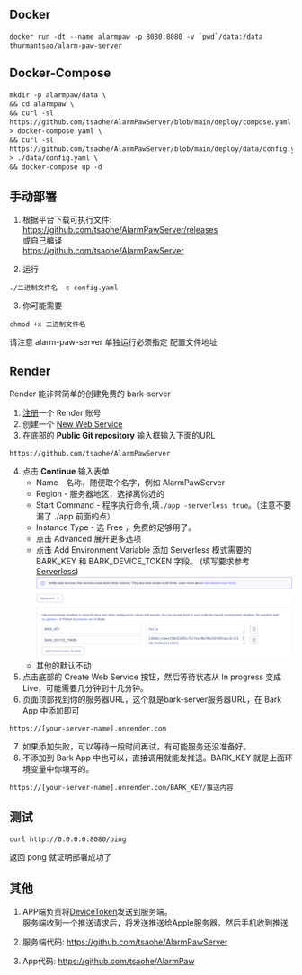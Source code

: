 
## Docker 
```
docker run -dt --name alarmpaw -p 8080:8080 -v `pwd`/data:/data thurmantsao/alarm-paw-server
```

## Docker-Compose 
```
mkdir -p alarmpaw/data \
&& cd alarmpaw \
&& curl -sl https://github.com/tsaohe/AlarmPawServer/blob/main/deploy/compose.yaml > docker-compose.yaml \
&& curl -sl https://github.com/tsaohe/AlarmPawServer/blob/main/deploy/data/config.yaml > ./data/config.yaml \
&& docker-compose up -d

```
## 手动部署

1. 根据平台下载可执行文件:<br> <a href='https://github.com/tsaohe/AlarmPawServer/releases'>https://github.com/tsaohe/AlarmPawServer/releases</a><br>
或自己编译<br>
<a href="https://github.com/tsaohe/AlarmPawServer">https://github.com/tsaohe/AlarmPawServer</a>

2. 运行
```
./二进制文件名 -c config.yaml
```
3. 你可能需要
```
chmod +x 二进制文件名
```
请注意 alarm-paw-server 单独运行必须指定 配置文件地址


## Render
Render 能非常简单的创建免费的 bark-server
1. [注册](https://dashboard.render.com/register/)一个 Render 账号
2. 创建一个 [New Web Service](https://dashboard.render.com/select-repo?type=web)
3. 在底部的 **Public Git repository** 输入框输入下面的URL
```
https://github.com/tsaohe/AlarmPawServer
```
4. 点击 **Continue** 输入表单
   * Name - 名称，随便取个名字，例如 AlarmPawServer
   * Region - 服务器地区，选择离你近的
   * Start Command - 程序执行命令,填`./app -serverless true`。（注意不要漏了 ./app 前面的点）
   * Instance Type - 选 Free ，免费的足够用了。
   * 点击 Advanced 展开更多选项
   * 点击 Add Environment Variable 添加 Serverless 模式需要的 BARK_KEY 和 BARK_DEVICE_TOKEN 字段。 (填写要求参考 [Serverless](#Serverless)) <br><img src="../_media/environment.png" />
   * 其他的默认不动
5. 点击底部的 Create Web Service 按钮，然后等待状态从 In progress 变成 Live，可能需要几分钟到十几分钟。
6. 页面顶部找到你的服务器URL，这个就是bark-server服务器URL，在 Bark App 中添加即可
```
https://[your-server-name].onrender.com
```
7. 如果添加失败，可以等待一段时间再试，有可能服务还没准备好。
8. 不添加到 Bark App 中也可以，直接调用就能发推送。BARK_KEY 就是上面环境变量中你填写的。
```
https://[your-server-name].onrender.com/BARK_KEY/推送内容
```

## 测试
```
curl http://0.0.0.0:8080/ping
```
返回 pong 就证明部署成功了

## 其他

1. APP端负责将<a href="https://developer.apple.com/documentation/uikit/uiapplicationdelegate/1622958-application">DeviceToken</a>发送到服务端。 <br>服务端收到一个推送请求后，将发送推送给Apple服务器。然后手机收到推送

2. 服务端代码: <a href='https://github.com/tsaohe/AlarmPawServer'>https://github.com/tsaohe/AlarmPawServer</a><br>

3. App代码: <a href="https://github.com/tsaohe/AlarmPaw">https://github.com/tsaohe/AlarmPaw</a>

